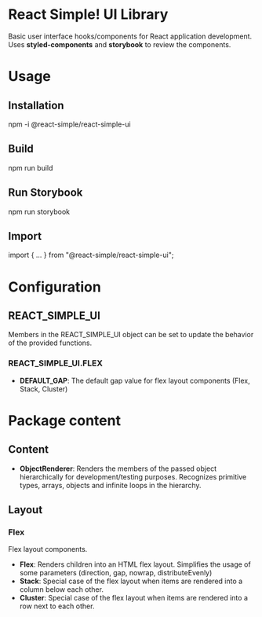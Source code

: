 # React Simple! UI Library
Basic user interface hooks/components for React application development.
Uses **styled-components** and **storybook** to review the components.

# Usage

## Installation
npm -i @react-simple/react-simple-ui

## Build
npm run build

## Run Storybook
npm run storybook

## Import
import { ... } from "@react-simple/react-simple-ui";

# Configuration
## REACT_SIMPLE_UI

Members in the REACT_SIMPLE_UI object can be set to update the behavior of the provided functions.

### REACT_SIMPLE_UI.FLEX
- **DEFAULT_GAP**: The default gap value for flex layout components (Flex, Stack, Cluster)

# Package content

## Content

- **ObjectRenderer**: Renders the members of the passed object hierarchically for development/testing purposes. Recognizes primitive types, arrays, objects and infinite loops in the hierarchy.

## Layout
### Flex

Flex layout components.

- **Flex**: Renders children into an HTML flex layout. Simplifies the usage of some parameters (direction, gap, nowrap, distributeEvenly)
- **Stack**: Special case of the flex layout when items are rendered into a column below each other.
- **Cluster**: Special case of the flex layout when items are rendered into a row next to each other.
